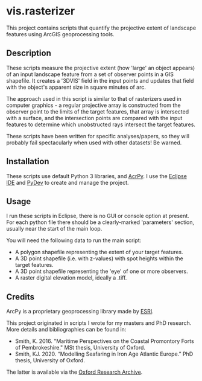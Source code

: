 # vis.rasterizer
This project contains scripts that quantify the projective extent of landscape features using ArcGIS geoprocessing tools.

## Description
These scripts measure the projective extent (how 'large' an object appears) of an input landscape feature from a set of observer points in a GIS shapefile. It creates a '3DVIS' field in the input points and updates that field with the object's apparent size in square minutes of arc.

The approach used in this script is similar to that of rasterizers used in computer graphics - a regular projective array is constructed from the observer point to the limits of the target features, that array is intersected with a surface, and the intersection points are compared with the input features to determine which unobstructed rays intersect the target features.

These scripts have been written for specific analyses/papers, so they will probably fail spectacularly when used with other datasets! Be warned.

## Installation
These scripts use default Python 3 libraries, and [AcrPy](https://pro.arcgis.com/en/pro-app/latest/arcpy/get-started/what-is-arcpy-.htm). I use the [Eclipse IDE](https://eclipseide.org/) and [PyDev](https://www.pydev.org/) to create and manage the project.

## Usage
I run these scripts in Eclipse, there is no GUI or console option at present. For each python file there should be a clearly-marked 'parameters' section, usually near the start of the main loop.

You will need the following data to run the main script:

 - A polygon shapefile representing the extent of your target features.
 - A 3D point shapefile (i.e. with z-values) with spot heights within the target features.
 - A 3D point shapefile representing the 'eye' of one or more observers.
 - A raster digital elevation model, ideally a .tiff.

## Credits
ArcPy is a proprietary geoprocessing library made by [ESRI](https://www.esri.com/en-us/home).

This project originated in scripts I wrote for my masters and PhD research. More details and bibliographies can be found in:

 - Smith, K. 2016. "Maritime Perspectives on the Coastal Promontory Forts of Pembrokeshire." MSt thesis, University of Oxford.
 - Smith, KJ. 2020. “Modelling Seafaring in Iron Age Atlantic Europe.” PhD thesis, University of Oxford.

The latter is available via the [Oxford Research Archive](https://ora.ox.ac.uk/objects/uuid:6c266b3d-1cb4-4b43-9592-2a0db3cbe924).
